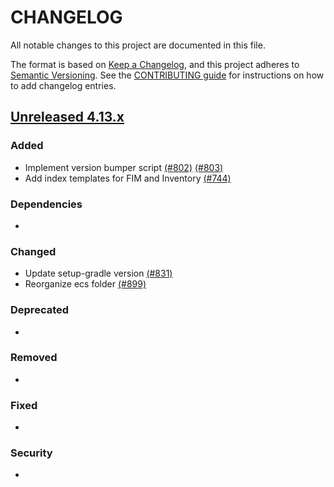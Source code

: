# CHANGELOG
All notable changes to this project are documented in this file.

The format is based on [Keep a Changelog](https://keepachangelog.com/en/1.0.0/), and this project adheres to [Semantic Versioning](https://semver.org/spec/v2.0.0.html). See the [CONTRIBUTING guide](./CONTRIBUTING.md#Changelog) for instructions on how to add changelog entries.

## [Unreleased 4.13.x]
### Added
- Implement version bumper script [(#802)](https://github.com/wazuh/wazuh-indexer/pull/802) [(#803)](https://github.com/wazuh/wazuh-indexer/pull/803)
- Add index templates for FIM and Inventory [(#744)](https://github.com/wazuh/wazuh-indexer/pull/744)

### Dependencies
- 

### Changed
- Update setup-gradle version [(#831)](https://github.com/wazuh/wazuh-indexer/pull/831)
- Reorganize ecs folder [(#899)](https://github.com/wazuh/wazuh-indexer/pull/899)

### Deprecated
- 

### Removed
- 

### Fixed
- 

### Security
- 

[Unreleased 4.13.x]: https://github.com/wazuh/wazuh-indexer/compare/4.12.0...4.13.0

